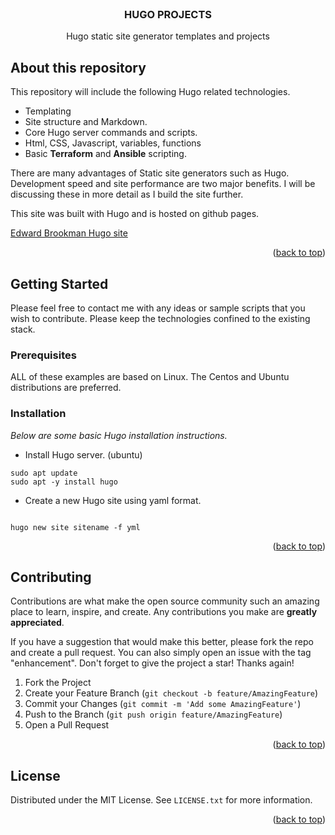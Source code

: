 <div id="top"></div>

<!-- Author: Edward Brookman -->


<!-- PROJECT LOGO -->
<br />
<div align="center">
  

  <h3 align="center">HUGO PROJECTS</h3>

  <p align="center">
    Hugo static site generator templates and projects 
    <br />
    
  </p>
</div>




<!-- ABOUT THE PROJECT -->
## About this repository

This repository will include the following Hugo related technologies. 

- Templating
- Site structure and Markdown.
- Core Hugo server commands and scripts.
- Html, CSS, Javascript, variables, functions
- Basic **Terraform** and **Ansible** scripting. 

There are many advantages of Static site generators such as Hugo. Development speed and site performance are two major benefits. I will be discussing these in more detail as I build the site further. 

This site was built with Hugo and is hosted on github pages. 

[Edward Brookman Hugo site](https://edb616321.github.io/)


<p align="right">(<a href="#top">back to top</a>)</p>



<!-- GETTING STARTED -->
## Getting Started

Please feel free to contact me with any ideas or sample scripts that you wish to contribute. Please keep the technologies confined to the existing stack. 
### Prerequisites

ALL of these examples are based on Linux. The Centos and Ubuntu distributions are preferred. 

### Installation

_Below are some basic Hugo installation instructions._

- Install Hugo server. (ubuntu)

```
sudo apt update 
sudo apt -y install hugo
```

- Create a new Hugo site using yaml format. 

```

hugo new site sitename -f yml
```




<p align="right">(<a href="#top">back to top</a>)</p>



<!-- CONTRIBUTING -->
## Contributing

Contributions are what make the open source community such an amazing place to learn, inspire, and create. Any contributions you make are **greatly appreciated**.

If you have a suggestion that would make this better, please fork the repo and create a pull request. You can also simply open an issue with the tag "enhancement".
Don't forget to give the project a star! Thanks again!

1. Fork the Project
2. Create your Feature Branch (`git checkout -b feature/AmazingFeature`)
3. Commit your Changes (`git commit -m 'Add some AmazingFeature'`)
4. Push to the Branch (`git push origin feature/AmazingFeature`)
5. Open a Pull Request

<p align="right">(<a href="#top">back to top</a>)</p>



<!-- LICENSE -->
## License

Distributed under the MIT License. See `LICENSE.txt` for more information.

<p align="right">(<a href="#top">back to top</a>)</p>




